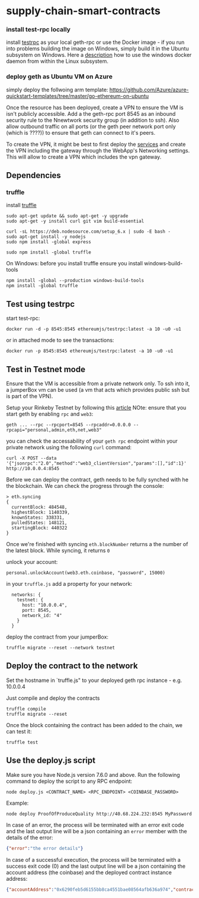 # supply-chain-smart-contracts

### install test-rpc locally
install [testrpc](https://github.com/ethereumjs/testrpc) as your local geth-rpc or use the Docker image - if you run into problems building the image on Windows, simply build it in the Ubuntu subsystem on Windows. Here a [description](https://blog.jayway.com/2017/04/19/running-docker-on-bash-on-windows/) how to use the windows docker daemon from within the Linux subsystem. 


### deploy geth as Ubuntu VM on Azure
simply deploy the follwoing arm template:
https://github.com/Azure/azure-quickstart-templates/tree/master/go-ethereum-on-ubuntu

Once the resource has been deployed, create a VPN to ensure the VM is isn't publicly accessible. Add a the geth-rpc port 8545 as an inbound security rule to the Nnewtwork security group (in addition to ssh). Also allow outbound traffic on all ports (or the geth peer network port only (which is ????)) to ensure that geth can connect to it's peers.

To create the VPN, it might be best to first deploy the [services](https://github.com/cloudbeatsch/supply-chain-services) and create the VPN including the gateway through the WebApp's Networking settings. This will allow to create a VPN which includes the vpn gateway.

## Dependencies

### truffle
install [truffle](https://github.com/trufflesuite/truffle)

```
sudo apt-get update && sudo apt-get -y upgrade
sudo apt-get -y install curl git vim build-essential

curl -sL https://deb.nodesource.com/setup_6.x | sudo -E bash -
sudo apt-get install -y nodejs
sudo npm install -global express

sudo npm install -global truffle
```

On Windows: before you install truffle ensure you install windows-build-tools
```
npm install -global --production windows-build-tools
npm install -global truffle
```

## Test using testrpc

start test-rpc:
```
docker run -d -p 8545:8545 ethereumjs/testrpc:latest -a 10 -u0 -u1
```
or in attached mode to see the transactions:
```
docker run -p 8545:8545 ethereumjs/testrpc:latest -a 10 -u0 -u1
```

## Test in Testnet mode
Ensure that the VM is accessible from a private network only. To ssh into it, a jumperBox vm can be used (a vm that acts which provides public ssh but is part of the VPN).

Setup your Rinkeby Testnet by following this [article](https://gist.github.com/cryptogoth/10a98e8078cfd69f7ca892ddbdcf26bc)
NOte: ensure that you start geth by enabling `rpc` and `web3`: 

```
geth ... --rpc --rpcport=8545 --rpcaddr=0.0.0.0 --rpcapi="personal,admin,eth,net,web3"
```

you can check the accessability of your `geth rpc` endpoint within your private network using the following `curl` command:
```
curl -X POST --data '{"jsonrpc":"2.0","method":"web3_clientVersion","params":[],"id":1}' http://10.0.0.4:8545
```

Before we can deploy the contract, geth needs to be fully synched with he the blockchain. We can check the progress through the console: 

```
> eth.syncing
{
  currentBlock: 484548,
  highestBlock: 1140339,
  knownStates: 338331,
  pulledStates: 148121,
  startingBlock: 440322
}
```
Once we're finished with syncing `eth.blockNumber` returns a the number of the latest block. While syncing, it returns `0` 

unlock your account:
```
personal.unlockAccount(web3.eth.coinbase, "password", 15000)
```
in your `truffle.js` add a property for your network:

```
  networks: {
    testnet: {
      host: "10.0.0.4",
      port: 8545,
      network_id: "4" 
    }
  }
```

deploy the contract from your jumperBox:

```
truffle migrate --reset --network testnet
```

## Deploy the contract to the network

Set the hostname in `truffle.js" to your deployed geth rpc instance - e.g. 10.0.0.4

Just compile and deploy the contracts

```
truffle compile
truffle migrate --reset
```
Once the block containing the contract has been added to the chain, we can test it:
```
truffle test
```

## Use the deploy.js script
Make sure you have Node.js version 7.6.0 and above.
Run the following command to deploy the script to any RPC endpoint:

```
node deploy.js <CONTRACT_NAME> <RPC_ENDPOINT> <COINBASE_PASSWORD>
```

Example:

```
node deploy ProofOfProduceQuality http://40.68.224.232:8545 MyPassword
```

In case of an error, the process will be terminated with an error exit code and the last output line will be a json containing an `error` member with the details of the error:

```json
{"error":"the error details"}
```

In case of a successful execution, the process will be terminated with a success exit code (0) and the last output line will be a json containing the account address (the coinbase) and the deployed contract instance address:

```json
{"accountAddress":"0x6290feb5d6155bb8ca4551bae08564afb636a974","contractAddress":"0x44D89F52f93D1bF9A0F47330B5726B0d82cD8176"}
```

